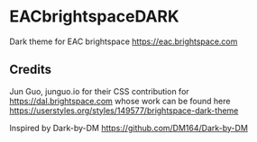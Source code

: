 # EACbrightspaceDARK
Dark theme for EAC brightspace https://eac.brightspace.com

## Credits
Jun Guo, junguo.io for their CSS contribution for https://dal.brightspace.com whose work can be found here https://userstyles.org/styles/149577/brightspace-dark-theme 

Inspired by Dark-by-DM https://github.com/DM164/Dark-by-DM
